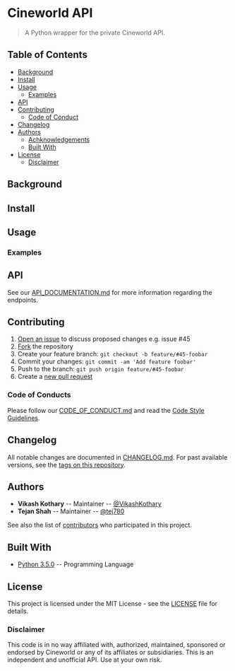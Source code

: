 # Cineworld API

<!-- TODO: Shields (see:shields.io) -->

> A Python wrapper for the private Cineworld API.

<!-- TODO: Project description -->

## Table of Contents

- [Background](#background)
- [Install](#install)
- [Usage](#usage)
	- [Examples](#examples)
- [API](#api)
- [Contributing](#contributing)
	- [Code of Conduct](#code-of-conduct)
- [Changelog](#changelog)
- [Authors](#authors)
    - [Achknowledgements](#achknowledgements)
	- [Built With](#built-with)
- [License](#license)
	- [Disclaimer](#disclaimer)

## Background

<!-- TODO: Background section -->

## Install

<!-- TODO: Install section -->

## Usage

<!-- TODO: Usage section -->

### Examples

<!-- TODO: Examples section -->

## API
<!-- TODO: API section -->
See our [API_DOCUMENTATION.md](API_DOCUMENTATION.md) for more information regarding the endpoints.

## Contributing
1. [Open an issue](https://github.com/Vikash-Kothary/tinder-api-python/issues/new) to discuss proposed changes e.g. issue #45
2. [Fork](https://github.com/Vikash-Kothary/tinder-api-python/fork) the repository
3. Create your feature branch: `git checkout -b feature/#45-foobar`
4. Commit your changes: `git commit -am 'Add feature foobar'`
5. Push to the branch: `git push origin feature/#45-foobar`
6. Create a [new pull request](https://github.com/Vikash-Kothary/tinder-api-python/compare)

### Code of Conducts
Please follow our [CODE_OF_CONDUCT.md](CODE_OF_CONDUCT.md) and read the [Code Style Guidelines](https://www.python.org/dev/peps/pep-0008/).

## Changelog
All notable changes are documented in [CHANGELOG.md](CHANGELOG.md). For past available versions, see the [tags on this repository](https://github.com/Vikash-Kothary/tinder-api-python/tags).

## Authors
* **Vikash Kothary** -- Maintainer -- [@VikashKothary](https://github.com/VikashKothary)
* **Tejan Shah** -- Maintainer -- [@tej780](https://github.com/tej780)

See also the list of [contributors](https://github.com/Vikash-Kothary/cineworld-api-python/contributors) who participated in this project.

## Built With
* [Python 3.5.0](https://python.org/) -- Programming Language

## License

This project is licensed under the MIT License - see the [LICENSE](LICENSE) file for details.

### Disclaimer
This code is in no way affiliated with, authorized, maintained, sponsored or endorsed by Cineworld or any of its affiliates or subsidiaries. This is an independent and unofficial API. Use at your own risk.